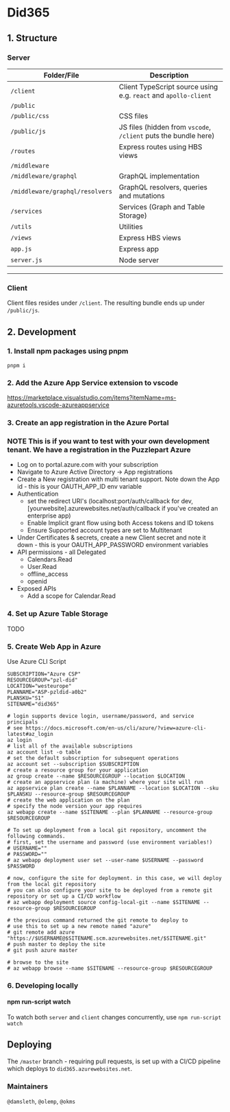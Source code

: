 # Did365 #

## 1. Structure ##

### Server ###
Folder/File | Description
--- | --- | 
`/client` | Client TypeScript source using e.g. `react` and `apollo-client`
`/public` |
`/public/css` | CSS files
`/public/js` | JS files (hidden from `vscode`, `/client` puts the bundle here)
`/routes` | Express routes using HBS views
`/middleware` |
`/middleware/graphql` | GraphQL implementation
`/middleware/graphql/resolvers` | GraphQL resolvers, queries and mutations
`/services` | Services (Graph and Table Storage)
`/utils` | Utilities
`/views` | Express HBS views
`app.js` | Express app
`server.js` | Node server  
***


### Client ###
Client files resides under `/client`. The resulting bundle ends up under `/public/js`.
 
## 2. Development ##

### 1. Install npm packages using pnpm ###
`pnpm i`

### 2. Add the Azure App Service extension to vscode ###
https://marketplace.visualstudio.com/items?itemName=ms-azuretools.vscode-azureappservice

### 3. Create an app registration in the Azure Portal ###

### **NOTE** This is if you want to test with your own development tenant. We have a registration in the Puzzlepart Azure ###

*  Log on to portal.azure.com with your subscription
*  Navigate to Azure Active Directory -> App registrations
*  Create a New registration with multi tenant support. Note down the App id - this is your OAUTH_APP_ID env variable
*  Authentication
   *  set the redirect URI's (localhost:port/auth/callback for dev, [yourwebsite].azurewebsites.net/auth/callback if you've created an enterprise app)
   *  Enable Implicit grant flow using both Access tokens and ID tokens
   *  Ensure Supported account types are set to Multitenant
*  Under Certificates & secrets, create a new Client secret and note it down - this is your OAUTH_APP_PASSWORD environment variables
* API permissions - all Delegated
    * Calendars.Read
    * User.Read
    * offline_access
    * openid
* Exposed APIs
  * Add a scope for Calendar.Read

### 4. Set up Azure Table Storage ###

TODO


### 5. Create Web App in Azure ###
Use Azure CLI Script

```cli
SUBSCRIPTION="Azure CSP"
RESOURCEGROUP="pzl-did"
LOCATION="westeurope"
PLANNAME="ASP-pzldid-a0b2"
PLANSKU="S1"
SITENAME="did365"

# login supports device login, username/password, and service principals
# see https://docs.microsoft.com/en-us/cli/azure/?view=azure-cli-latest#az_login
az login
# list all of the available subscriptions
az account list -o table
# set the default subscription for subsequent operations
az account set --subscription $SUBSCRIPTION
# create a resource group for your application
az group create --name $RESOURCEGROUP --location $LOCATION
# create an appservice plan (a machine) where your site will run
az appservice plan create --name $PLANNAME --location $LOCATION --sku $PLANSKU --resource-group $RESOURCEGROUP
# create the web application on the plan
# specify the node version your app requires
az webapp create --name $SITENAME --plan $PLANNAME --resource-group $RESOURCEGROUP

# To set up deployment from a local git repository, uncomment the following commands.
# first, set the username and password (use environment variables!)
# USERNAME=""
# PASSWORD=""
# az webapp deployment user set --user-name $USERNAME --password $PASSWORD

# now, configure the site for deployment. in this case, we will deploy from the local git repository
# you can also configure your site to be deployed from a remote git repository or set up a CI/CD workflow
# az webapp deployment source config-local-git --name $SITENAME --resource-group $RESOURCEGROUP

# the previous command returned the git remote to deploy to
# use this to set up a new remote named "azure"
# git remote add azure "https://$USERNAME@$SITENAME.scm.azurewebsites.net/$SITENAME.git"
# push master to deploy the site
# git push azure master

# browse to the site
# az webapp browse --name $SITENAME --resource-group $RESOURCEGROUP
```

### 6. Developing locally ###

#### npm run-script watch ####

To watch both `server` and `client` changes concurrently, use `npm run-script watch` 

## Deploying ##

The `/master` branch - requiring pull requests, is set up with a CI/CD pipeline which deploys to `did365.azurewebsites.net`.


### Maintainers

`@damsleth`, `@olemp`, `@okms`